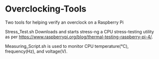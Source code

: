 # Overclocking-Tools
Two tools for helping verify an overclock on a Raspberry Pi

Stress_Test.sh Downloads and starts stress-ng a CPU stress-testing utility as per https://www.raspberrypi.org/blog/thermal-testing-raspberry-pi-4/.

Measuring_Script.sh is used to monitor CPU temperature(°C), frequency(Hz), and voltage(V).
